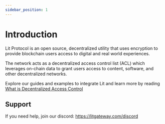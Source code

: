 ```yaml
---
sidebar_position: 1
---
```


# Introduction

Lit Protocol is an open source, decentralized utility that uses encryption to provide blockchain users access to digital and real world experiences.

The network acts as a decentralized access control list (ACL) which leverages on-chain data to grant users access to content, software, and other decentralized networks.

Explore our guides and examples to integrate Lit and learn more by reading [What is Decentralized Access Control](https://blog.litprotocol.com/?p=what-is-lit-protocol)

## Support

If you need help, join our discord: https://litgateway.com/discord
